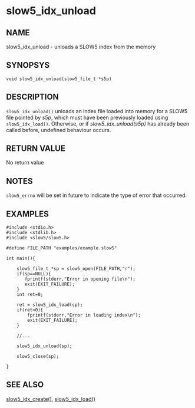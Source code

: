 # slow5_idx_unload

## NAME
slow5_idx_unload - unloads a SLOW5 index from the memory

## SYNOPSYS
`void slow5_idx_unload(slow5_file_t *s5p)`

## DESCRIPTION
`slow5_idx_unload()` unloads an index file loaded into memory for a SLOW5 file pointed by *s5p*, which must have been previously loaded using `slow5_idx_load()`. Otherwise, or if *slow5_idx_unload(s5p)* has already been called before, undefined behaviour occurs.

## RETURN VALUE

No return value


## NOTES
`slow5_errno` will be set in future to indicate the type of error that occurred.


## EXAMPLES

```
#include <stdio.h>
#include <stdlib.h>
#include <slow5/slow5.h>

#define FILE_PATH "examples/example.slow5"

int main(){

    slow5_file_t *sp = slow5_open(FILE_PATH,"r");
    if(sp==NULL){
       fprintf(stderr,"Error in opening file\n");
       exit(EXIT_FAILURE);
    }
    int ret=0;

    ret = slow5_idx_load(sp);
    if(ret<0){
        fprintf(stderr,"Error in loading index\n");
        exit(EXIT_FAILURE);
    }

    //...

    slow5_idx_unload(sp);

    slow5_close(sp);

}
```

## SEE ALSO

[slow5_idx_create()](slow5_idx_create.md), [slow5_idx_load()](slow5_idx_load.md)
